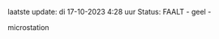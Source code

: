 laatste update: 
di 17-10-2023  4:28   uur 
Status: FAALT - geel - 
<div class="service R">microstation</div>